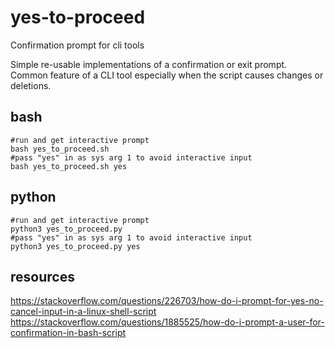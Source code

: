# yes-to-proceed
Confirmation prompt for cli tools

Simple re-usable implementations of a confirmation or exit prompt.  
Common feature of a CLI tool especially when the script causes changes or deletions.   

## bash
```
#run and get interactive prompt
bash yes_to_proceed.sh
#pass "yes" in as sys arg 1 to avoid interactive input
bash yes_to_proceed.sh yes
```

## python
```
#run and get interactive prompt
python3 yes_to_proceed.py
#pass "yes" in as sys arg 1 to avoid interactive input
python3 yes_to_proceed.py yes
```

## resources
https://stackoverflow.com/questions/226703/how-do-i-prompt-for-yes-no-cancel-input-in-a-linux-shell-script  
https://stackoverflow.com/questions/1885525/how-do-i-prompt-a-user-for-confirmation-in-bash-script  